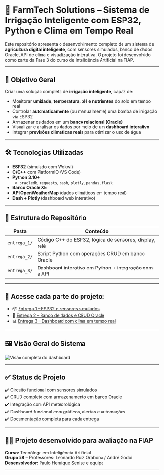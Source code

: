 # 🌾 FarmTech Solutions – Sistema de Irrigação Inteligente com ESP32, Python e Clima em Tempo Real

Este repositório apresenta o desenvolvimento completo de um sistema de **agricultura digital inteligente**, com sensores simulados, banco de dados Oracle, API de clima e visualização interativa. O projeto foi desenvolvido como parte da Fase 3 do curso de Inteligência Artificial na FIAP.

---

## 🎯 Objetivo Geral

Criar uma solução completa de **irrigação inteligente**, capaz de:

- Monitorar **umidade, temperatura, pH e nutrientes** do solo em tempo real
- Controlar **automaticamente** (ou manualmente) uma bomba de irrigação via ESP32
- Armazenar os dados em um **banco relacional (Oracle)**
- Visualizar e analisar os dados por meio de um **dashboard interativo**
- Integrar **previsões climáticas reais** para otimizar o uso de água

---

## 🛠️ Tecnologias Utilizadas

- **ESP32** (simulado com Wokwi)
- **C/C++** com PlatformIO (VS Code)
- **Python 3.10+**
  - `oracledb`, `requests`, `dash`, `plotly`, `pandas`, `flask`
- **Banco Oracle XE**
- **API OpenWeatherMap** (dados climáticos em tempo real)
- **Dash + Plotly** (dashboard web interativo)

---

## 📂 Estrutura do Repositório

| Pasta        | Conteúdo                                                  |
|--------------|-----------------------------------------------------------|
| `entrega_1/` | Código C++ do ESP32, lógica de sensores, display, relé    |
| `entrega_2/` | Script Python com operações CRUD em banco Oracle          |
| `entrega_3/` | Dashboard interativo em Python + integração com a API     |

---

## 🔗 Acesse cada parte do projeto:

- 📦 [Entrega 1 – ESP32 e sensores simulados](./entrega_1/)
- 💾 [Entrega 2 – Banco de dados e CRUD Oracle](./entrega_2/)
- 📊 [Entrega 3 – Dashboard com clima em tempo real](./entrega_3/)

---

## 🖼️ Visão Geral do Sistema

![Visão completa do dashboard](entrega_3/imagens/dashboard_completo.png)

---

## ✅ Status do Projeto

✔️ Circuito funcional com sensores simulados  
✔️ CRUD completo com armazenamento em banco Oracle  
✔️ Integração com API meteorológica  
✔️ Dashboard funcional com gráficos, alertas e automações  
✔️ Documentação completa para cada entrega

---

## 👨‍🏫 Projeto desenvolvido para avaliação na FIAP  
**Curso:** Tecnólogo em Inteligência Artificial  
**Grupo 58** – Professores: Leonardo Ruiz Orabona / André Godoi  
**Desenvolvedor:** Paulo Henrique Senise e equipe

---
